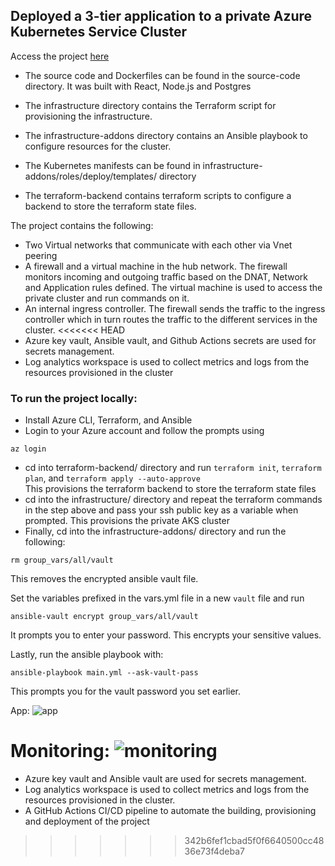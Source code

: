 ## Deployed a 3-tier application to a private Azure Kubernetes Service Cluster

Access the project [here](http://sca-project.uksouth.cloudapp.azure.com/)

- The source code and Dockerfiles can be found in the source-code directory. It was built with React, Node.js and Postgres

- The infrastructure directory contains the Terraform script for provisioning the infrastructure. 

- The infrastructure-addons directory contains an Ansible playbook to configure resources for the cluster. 

- The Kubernetes manifests can be found in infrastructure-addons/roles/deploy/templates/ directory

- The terraform-backend contains terraform scripts to configure a backend to store the terraform state files.


The project contains the following:
- Two Virtual networks that communicate with each other via Vnet peering
- A firewall and a virtual machine in the hub network. The firewall monitors incoming and outgoing traffic based on the DNAT, Network and Application rules defined. The virtual machine is used to access the private cluster and run commands on it.
- An internal ingress controller. The firewall sends the traffic to the ingress controller which in turn routes the traffic to the different services in the cluster.
<<<<<<< HEAD
- Azure key vault, Ansible vault, and Github Actions secrets are used for secrets management.
- Log analytics workspace is used to collect metrics and logs from the resources provisioned in the cluster


### To run the project locally:
- Install Azure CLI, Terraform, and Ansible
- Login to your Azure account and follow the prompts using
```
az login
```
- cd into terraform-backend/ directory and run ```terraform init```, `terraform plan`, and `terraform apply --auto-approve`  
This provisions the terraform backend to store the terraform state files
- cd into the infrastructure/ directory and repeat the terraform commands in the step above and pass your ssh public key as a variable when prompted. This provisions the private AKS cluster
- Finally, cd into the infrastructure-addons/ directory and run the following:
```
rm group_vars/all/vault
````
This removes the encrypted ansible vault file.

Set the variables prefixed in the vars.yml file in a new `vault` file and run
```
ansible-vault encrypt group_vars/all/vault
```
It prompts you to enter your password. This encrypts your sensitive values.

Lastly, run the ansible playbook with:
```
ansible-playbook main.yml --ask-vault-pass
```
This prompts you for the vault password you set earlier.


App:
![app](app.jpg)

Monitoring:
![monitoring](metrics.jpg)
=======
- Azure key vault and Ansible vault are used for secrets management.
- Log analytics workspace is used to collect metrics and logs from the resources provisioned in the cluster.
- A GitHub Actions CI/CD pipeline to automate the building, provisioning and deployment of the project 

>>>>>>> 342b6fef1cbad5f0f6640500cc4836e73f4deba7
